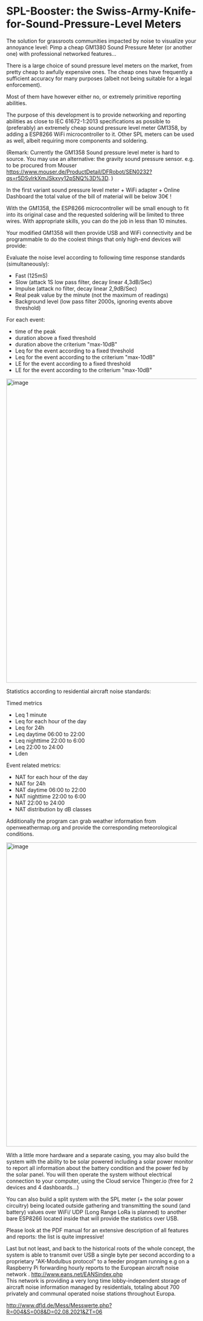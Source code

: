 # SPL-Booster: the Swiss-Army-Knife-for-Sound-Pressure-Level Meters
The solution for grassroots communities impacted by noise to visualize your annoyance level: 
Pimp a cheap GM1380 Sound Pressure Meter (or another one) with professional networked features...

There is a large choice of sound pressure level meters on the market, from pretty cheap to awfully expensive ones.
The cheap ones have frequently a sufficient accuracy for many purposes (albeit not being suitable for a legal enforcement). 

Most of them have however either no, or extremely primitive reporting abilities.

The purpose of this development is to provide networking and reporting abilities as close to IEC 61672-1:2013 specifications as possible to (preferably) an extremely cheap sound pressure level meter GM1358, by adding a ESP8266 WiFi microcontroller to it. Other SPL meters can be used as well, albeit requiring more components and soldering.

(Remark: Currently the GM1358 Sound pressure level meter is hard to source. You may use an alternative: the gravity sound pressure sensor. 
e.g. to be procured from Mouser https://www.mouser.de/ProductDetail/DFRobot/SEN0232?qs=r5DSvlrkXmJSkxvy12pSNQ%3D%3D. )

In the first variant sound pressure level meter + WiFi adapter + Online Dashboard the total value of the bill of material will be below 30€ !

With the GM1358, the ESP8266 microcontroller will be small enough to fit into its original case and the requested soldering will be limited to three wires.
With appropriate skills, you can do the job in less than 10 minutes.

Your modified GM1358 will then provide USB and WiFi connectivity and be programmable to do the coolest things that only high-end devices will provide:

Evaluate the noise level according to following time response standards (simultaneously):
-	Fast     (125mS)
-	Slow     (attack 1S low pass filter, decay linear 4,3dB/Sec)
-	Impulse  (attack no filter,          decay linear 2,9dB/Sec)
-	Real peak value by the minute (not the maximum of readings)
- Background level (low pass filter 2000s, ignoring events above threshold)


For each event:
- time of the peak
- duration above a fixed threshold
- duration above the criterium "max-10dB"
- Leq for the event according to a fixed threshold
- Leq for the event according to the criterium "max-10dB"
- LE for the event according to a fixed threshold
- LE for the event according to the criterium "max-10dB"

<img width="802" alt="image" src="https://github.com/rin67630/Sound-pressure-level-meter-Booster/assets/14197155/7eb2e0c8-2a78-4ba1-94a5-a0f50410762f">

 
Statistics according to residential aircraft noise standards:

Timed metrics
-	Leq 1 minute
-	Leq for each hour of the day
-	Leq for 24h
-	Leq daytime 06:00 to 22:00
-	Leq nighttime 22:00 to 6:00
-	Leq 22:00 to 24:00
-	Lden

Event related metrics:
-	NAT for each hour of the day
-	NAT for 24h
-	NAT daytime 06:00 to 22:00
-	NAT nighttime 22:00 to 6:00
-	NAT 22:00 to 24:00
- NAT distribution by dB classes

Additionally the program can grab weather information from openweathermap.org and provide the corresponding meteorological conditions.

<img width="802" alt="image" src="https://github.com/rin67630/Sound-pressure-level-meter-Booster/assets/14197155/feff52f2-507b-4433-9b1a-75420242a148">

With a little more hardware and a separate casing, you may also build the system with the ability to be solar powered including a solar power monitor to report all information about the battery condition and the power fed by the solar panel.
You will then operate the system without electrical connection to your computer, using the Cloud service Thinger.io (free for 2 devices and 4 dashboards...)

You can also build a split system with the SPL meter (+ the solar power circuitry) being located outside gathering and transmitting the sound (and battery)  values over WiFi/ UDP (Long Range LoRa is planned)  to  another bare ESP8266 located inside that will provide the statistics over USB.

Please look at the PDF manual for an extensive description of all features and reports: the list is quite impressive!

Last but not least, and back to the historical roots of the whole concept, the system is able to transmit over USB a single byte per second according to a proprietary "AK-Modulbus protocol" to a feeder program running e.g on a Raspberry Pi forwarding hourly reports to  the European aircraft noise network . http://www.eans.net/EANSindex.php  
This network is providing a very long time lobby-independent storage of aircraft noise information managed by residentials, totaling about 700 privately and communal operated noise stations throughout Europa.

http://www.dfld.de/Mess/Messwerte.php?R=004&S=008&D=02.08.2021&ZT=06
